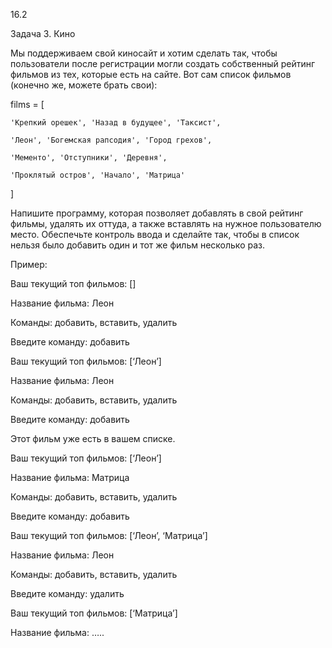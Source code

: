 16.2

Задача 3. Кино

Мы поддерживаем свой киносайт и хотим сделать так, чтобы пользователи после регистрации могли создать собственный рейтинг фильмов из тех, которые есть на сайте. Вот сам список фильмов (конечно же, можете брать свои):


films = [

    'Крепкий орешек', 'Назад в будущее', 'Таксист', 

    'Леон', 'Богемская рапсодия', 'Город грехов',

    'Мементо', 'Отступники', 'Деревня', 

    'Проклятый остров', 'Начало', 'Матрица'

]


Напишите программу, которая позволяет добавлять в свой рейтинг фильмы, удалять их оттуда, а также вставлять на нужное пользователю место. Обеспечьте контроль ввода и сделайте так, чтобы в список нельзя было добавить один и тот же фильм несколько раз.


Пример:

Ваш текущий топ фильмов: []

Название фильма: Леон

Команды: добавить, вставить, удалить

Введите команду: добавить


Ваш текущий топ фильмов: [‘Леон’]

Название фильма: Леон

Команды: добавить, вставить, удалить

Введите команду: добавить

Этот фильм уже есть в вашем списке.


Ваш текущий топ фильмов: [‘Леон’]

Название фильма: Матрица

Команды: добавить, вставить, удалить

Введите команду: добавить


Ваш текущий топ фильмов: [‘Леон’, ‘Матрица’]

Название фильма: Леон

Команды: добавить, вставить, удалить

Введите команду: удалить


Ваш текущий топ фильмов: [‘Матрица’]

Название фильма: …..


